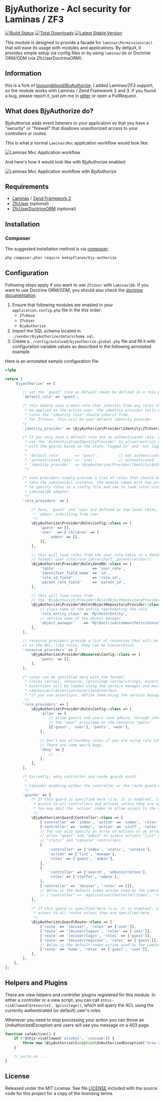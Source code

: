 # BjyAuthorize - Acl security for Laminas / ZF3

[![Build Status](https://travis-ci.org/kokspflanze/BjyAuthorize.png?branch=master)](https://travis-ci.org/kokspflanze/BjyAuthorize)
[![Total Downloads](https://poser.pugx.org/kokspflanze/bjy-authorize/downloads.png)](https://packagist.org/packages/kokspflanze/bjy-authorize)
[![Latest Stable Version](https://poser.pugx.org/kokspflanze/bjy-authorize/v/stable.png)](https://packagist.org/packages/kokspflanze/bjy-authorize)


This module is designed to provide a facade for `laminas\Permissions\Acl` that will
ease its usage with modules and applications. By default, it provides simple
setup via config files or by using `laminas\Db` or Doctrine ORM/ODM (via ZfcUserDoctrineORM).

## Information

this is a fork of [bjyoungblood/BjyAuthorize](https://github.com/bjyoungblood/BjyAuthorize).
I added Laminas/ZF3 support, so the module works with Laminas / Zend Framework 2 and 3.
If you found a bug, please report it, just pm me in [gitter](https://gitter.im/kokspflanze) or open a PullRequest.

## What does BjyAuthorize do?

BjyAuthorize adds event listeners to your application so that you have a "security" or "firewall" that disallows
unauthorized access to your controllers or routes.

This is what a normal `Laminas\Mvc` application workflow would look like:

![Laminas Mvc Application workflow](http://yuml.me/diagram/plain;/activity/%28start%29-%3E%28route%29%2C%20%28route%29-%3E%28get%20controller%29%2C%20%28get%20controller%29-%3E%28dispatch%29%2C%20%28dispatch%29-%3E%28end%29)

And here's how it would look like with BjyAuthorize enabled:

![Laminas Mvc Application workflow with BjyAuthorize](http://yuml.me/diagram/plain;/activity/%28start%29-%3E%28route%29%2C%20%28route%29-%3E%3Ca%3E-no%20route%20guard%3E%28get%20controller%29%2C%20%3Ca%3E-%3E%28route%20guard%29%2C%20%28route%20guard%29-%3E%3Cb%3E-authorized%3E%28get%20controller%29%2C%20%3Cb%3Eunauthorized-%3E%28error%29%2C%20%28get%20controller%29-%3E%3Cc%3E-no%20controller%20guard%3E%28dispatch%29%2C%20%3Cc%3E-%3E%28controller%20guard%29%2C%20%28controller%20guard%29-%3E%3Cd%3E-authorized%3E%28dispatch%29%2C%20%3Cd%3Eunauthorized-%3E%28error%29%2C%20%28error%29-%3E%28end%29%2C%20%28dispatch%29-%3E%28end%29)

## Requirements

 * [Laminas](https://getlaminas.org/) / [Zend Framework 2](https://github.com/zendframework/zf2)
 * [ZfcUser](https://github.com/ZF-Commons/ZfcUser) (optional)
 * [ZfcUserDoctrineORM](https://github.com/ZF-Commons/ZfcUserDoctrineORM) (optional)

## Installation

### Composer

The suggested installation method is via [composer](http://getcomposer.org/):

```sh
php composer.phar require kokspflanze/bjy-authorize
```

## Configuration

Following steps apply if you want to use `ZfcUser` with `Laminas\Db`. If you want to use Doctrine ORM/ODM, you should
also check the [doctrine documentation](https://github.com/bjyoungblood/BjyAuthorize/blob/master/docs/doctrine.md).

 1. Ensure that following modules are enabled in your `application.config.php` file in the this order:
     * `ZfcBase`
     * `ZfcUser`
     * `BjyAuthorize`
 3. Import the SQL schema located in `./vendor/BjyAuthorize/data/schema.sql`.
 4. Create a `./config/autoload/bjyauthorize.global.php` file and fill it with
    configuration variable values as described in the following annotated example.

Here is an annotated sample configuration file: 

```php
<?php

return [
    'bjyauthorize' => [

        // set the 'guest' role as default (must be defined in a role provider)
        'default_role' => 'guest',

        /* this module uses a meta-role that inherits from any roles that should
         * be applied to the active user. the identity provider tells us which
         * roles the "identity role" should inherit from.
         * for ZfcUser, this will be your default identity provider
        */
        'identity_provider' => \BjyAuthorize\Provider\Identity\ZfcUserZendDb::class,

        /* If you only have a default role and an authenticated role, you can
         * use the 'AuthenticationIdentityProvider' to allow/restrict access
         * with the guards based on the state 'logged in' and 'not logged in'.
         *
         * 'default_role'       => 'guest',         // not authenticated
         * 'authenticated_role' => 'user',          // authenticated
         * 'identity_provider'  => \BjyAuthorize\Provider\Identity\AuthenticationIdentityProvider::class,
         */

        /* role providers simply provide a list of roles that should be inserted
         * into the Laminas\Acl instance. the module comes with two providers, one
         * to specify roles in a config file and one to load roles using a
         * Laminas\Db adapter.
         */
        'role_providers' => [

            /* here, 'guest' and 'user are defined as top-level roles, with
             * 'admin' inheriting from user
             */
            \BjyAuthorize\Provider\Role\Config::class => [
                'guest' => [],
                'user'  => ['children' => [
                    'admin' => [],
                ]],
            ],

            // this will load roles from the user_role table in a database
            // format: user_role(role_id(varchar], parent(varchar))
            \BjyAuthorize\Provider\Role\ZendDb::class => [
                'table'                 => 'user_role',
                'identifier_field_name' => 'id',
                'role_id_field'         => 'role_id',
                'parent_role_field'     => 'parent_id',
            ],

            // this will load roles from
            // the 'BjyAuthorize\Provider\Role\ObjectRepositoryProvider' service
            \BjyAuthorize\Provider\Role\ObjectRepositoryProvider::class => [
                // class name of the entity representing the role
                'role_entity_class' => 'My\Role\Entity',
                // service name of the object manager
                'object_manager'    => 'My\Doctrine\Common\Persistence\ObjectManager',
            ],
        ],

        // resource providers provide a list of resources that will be tracked
        // in the ACL. like roles, they can be hierarchical
        'resource_providers' => [
            \BjyAuthorize\Provider\Resource\Config::class => [
                'pants' => [],
            ],
        ],

        /* rules can be specified here with the format:
         * [roles (array], resource, [privilege (array|string], assertion])
         * assertions will be loaded using the service manager and must implement
         * Laminas\Acl\Assertion\AssertionInterface.
         * *if you use assertions, define them using the service manager!*
         */
        'rule_providers' => [
            \BjyAuthorize\Provider\Rule\Config::class => [
                'allow' => [
                    // allow guests and users (and admins, through inheritance)
                    // the "wear" privilege on the resource "pants"
                    [['guest', 'user'], 'pants', 'wear'],
                ],

                // Don't mix allow/deny rules if you are using role inheritance.
                // There are some weird bugs.
                'deny' => [
                    // ...
                ],
            ],
        ],

        /* Currently, only controller and route guards exist
         *
         * Consider enabling either the controller or the route guard depending on your needs.
         */
        'guards' => [
            /* If this guard is specified here (i.e. it is enabled], it will block
             * access to all controllers and actions unless they are specified here.
             * You may omit the 'action' index to allow access to the entire controller
             */
            \BjyAuthorize\Guard\Controller::class => [
                ['controller' => 'index', 'action' => 'index', 'roles' => ['guest','user']],
                ['controller' => 'index', 'action' => 'stuff', 'roles' => ['user']],
                // You can also specify an array of actions or an array of controllers (or both)
                // allow "guest" and "admin" to access actions "list" and "manage" on these "index",
                // "static" and "console" controllers
                [
                    'controller' => ['index', 'static', 'console'],
                    'action' => ['list', 'manage'],
                    'roles' => ['guest', 'admin'],
                ],
                [
                    'controller' => ['search', 'administration'],
                    'roles' => ['staffer', 'admin'],
                ],
                ['controller' => 'lmcuser', 'roles' => []],
                // Below is the default index action used by the LaminasSkeletonApplication
                // ['controller' => 'Application\Controller\Index', 'roles' => ['guest', 'user']],
            ],

            /* If this guard is specified here (i.e. it is enabled], it will block
             * access to all routes unless they are specified here.
             */
            \BjyAuthorize\Guard\Route::class => [
                ['route' => 'lmcuser', 'roles' => ['user']],
                ['route' => 'lmcuser/logout', 'roles' => ['user']],
                ['route' => 'lmcuser/login', 'roles' => ['guest']],
                ['route' => 'lmcuser/register', 'roles' => ['guest']],
                // Below is the default index action used by the LaminasSkeletonApplication
                ['route' => 'home', 'roles' => ['guest', 'user']],
            ],
        ],
    ],
];
```

## Helpers and Plugins

There are view helpers and controller plugins registered for this module.
In either a controller or a view script, you can call
```$this->isAllowed($resource[, $privilege])```, which will query the ACL
using the currently authenticated (or default) user's roles.

Whenever you need to stop processing your action you can throw an UnAuthorizedException and users will see you message on a 403 page.

```php
function cafeAction() {
    if (!$this->isAllowed('alcohol', 'consume')) {
        throw new \BjyAuthorize\Exception\UnAuthorizedException('Grow a beard first!');
    }

    // party on ...
}
```

## License
Released under the MIT License. See file [LICENSE](https://github.com/bjyoungblood/BjyAuthorize/blob/master/LICENSE)
included with the source code for this project for a copy of the licensing terms.
